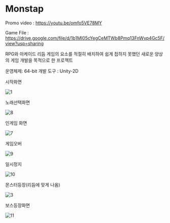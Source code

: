 # Monstap
Promo video : https://youtu.be/omfo5VE78MY

Game File : https://drive.google.com/file/d/1b1MI05cYegCeMTWb8Pmq13FnWvp4Gc5F/view?usp=sharing

RPG와 아케이드 리듬 게임의 요소를 적절히 배치하여 쉽게 접하지 못했던 새로운 양상의 게임 개발을 목적으로 한 프로젝트

운영체제: 64-bit
개발 도구 : Unity-2D 

시작화면

![1](https://user-images.githubusercontent.com/69450779/142197642-37703fb2-9614-4e82-b19e-e077fa4abde5.PNG)

노래선택화면

![8](https://user-images.githubusercontent.com/69450779/142197740-7c2ff71f-aa35-4b49-a256-14875dd618dd.PNG)

인게임 화면

![7](https://user-images.githubusercontent.com/69450779/142197801-4e0e6068-caa7-45c2-89d3-368aa02488e6.PNG)

게임오버

![9](https://user-images.githubusercontent.com/69450779/142197836-8444cf1b-fa62-4a0f-a983-dc0a8beae091.png)

일시정지

![10](https://user-images.githubusercontent.com/69450779/142197853-03f184ff-190d-4767-9f1c-cc192bff18ca.png)

몬스터등장(리듬에 맞게 나옴)

![3](https://user-images.githubusercontent.com/69450779/142197906-45221a52-cdea-467b-8358-c2754d66e824.PNG)

보스등장화면

![11](https://user-images.githubusercontent.com/69450779/142198053-49cb6ce0-df0b-42c5-93d8-3cfb0b60bf9f.PNG)
